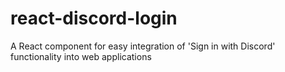 # react-discord-login
A React component for easy integration of 'Sign in with Discord' functionality into web applications
